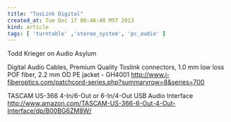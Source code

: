 ```yaml
---
title: "TosLink Digital"
created_at: Tue Dec 17 00:48:48 MST 2013
kind: article
tags: [ 'turntable' ,'stereo_system', 'pc_audio' ]
---
```


Todd Krieger on Audio Asylum

Digital Audio Cables, Premium Quality
Toslink connectors, 1.0 mm low loss POF fiber, 2.2 mm OD PE jacket - GH4001
http://www.i-fiberoptics.com/patchcord-series.php?summaryrow=8&series=700

TASCAM US-366 4-In/6-Out or 6-In/4-Out USB Audio Interface
http://www.amazon.com/TASCAM-US-366-6-Out-4-Out-Interface/dp/B00BG6ZM8W/


